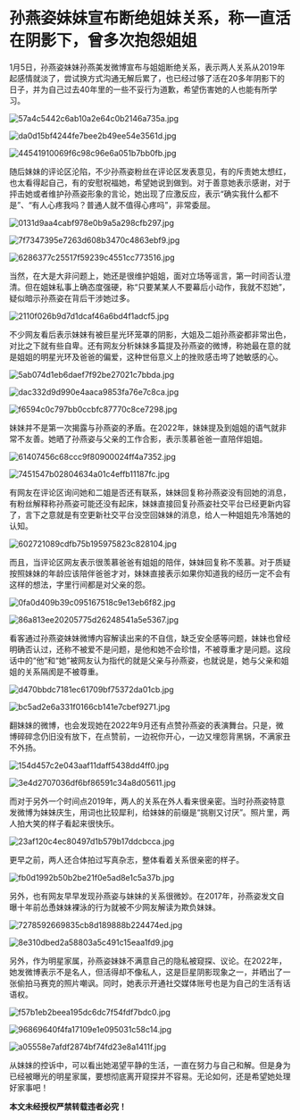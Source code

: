 # 孙燕姿妹妹宣布断绝姐妹关系，称一直活在阴影下，曾多次抱怨姐姐

1月5日，孙燕姿妹妹孙燕美发微博宣布与姐姐断绝关系，表示两人关系从2019年起感情就淡了，尝试换方式沟通无解后累了，也已经过够了活在20多年阴影下的日子，并为自己过去40年里的一些不妥行为道歉，希望伤害她的人也能有所学习。

![57a4c5442c6ab10a2e64c0b2146a735a.jpg](https://raw.githubusercontent.com/qqhsx/qqnews_image/main/2024/01/05/孙燕姿妹妹宣布断绝姐妹关系，称一直活在阴影下，曾多次抱怨姐姐/57a4c5442c6ab10a2e64c0b2146a735a.jpg)

![da0d15bf4244fe7bee2b49ee54e3561d.jpg](https://raw.githubusercontent.com/qqhsx/qqnews_image/main/2024/01/05/孙燕姿妹妹宣布断绝姐妹关系，称一直活在阴影下，曾多次抱怨姐姐/da0d15bf4244fe7bee2b49ee54e3561d.jpg)

![44541910069f6c98c96e6a051b7bb0fb.jpg](https://raw.githubusercontent.com/qqhsx/qqnews_image/main/2024/01/05/孙燕姿妹妹宣布断绝姐妹关系，称一直活在阴影下，曾多次抱怨姐姐/44541910069f6c98c96e6a051b7bb0fb.jpg)

随后妹妹的评论区沦陷，不少孙燕姿粉丝在评论区发表意见，有的斥责她太想红，也太看得起自己，有的安慰祝福她，希望她说到做到。对于善意她表示感谢，对于抨击她或者维护孙燕姿形象的言论，她出现了应激反应，表示“确实我什么都不是”、“有人心疼我吗？普通人就不值得心疼吗”，非常委屈。

![0131d9aa4cabf978e0b9a5a298cfb297.jpg](https://raw.githubusercontent.com/qqhsx/qqnews_image/main/2024/01/05/孙燕姿妹妹宣布断绝姐妹关系，称一直活在阴影下，曾多次抱怨姐姐/0131d9aa4cabf978e0b9a5a298cfb297.jpg)

![7f7347395e7263d608b3470c4863ebf9.jpg](https://raw.githubusercontent.com/qqhsx/qqnews_image/main/2024/01/05/孙燕姿妹妹宣布断绝姐妹关系，称一直活在阴影下，曾多次抱怨姐姐/7f7347395e7263d608b3470c4863ebf9.jpg)

![6286377c25517f59239c4551cc773516.jpg](https://raw.githubusercontent.com/qqhsx/qqnews_image/main/2024/01/05/孙燕姿妹妹宣布断绝姐妹关系，称一直活在阴影下，曾多次抱怨姐姐/6286377c25517f59239c4551cc773516.jpg)

当然，在大是大非问题上，她还是很维护姐姐，面对立场等谣言，第一时间否认澄清。但在姐妹私事上确态度强硬，称“只要某某人不要幕后小动作，我就不怼她”，疑似暗示孙燕姿在背后干涉她过多。

![2110f026b9d7d1dcaf46a6bd4f1adcf5.jpg](https://raw.githubusercontent.com/qqhsx/qqnews_image/main/2024/01/05/孙燕姿妹妹宣布断绝姐妹关系，称一直活在阴影下，曾多次抱怨姐姐/2110f026b9d7d1dcaf46a6bd4f1adcf5.jpg)

不少网友看后表示妹妹有被巨星光环笼罩的阴影，大姐及二姐孙燕姿都非常出色，对比之下就有些自卑。还有网友分析妹妹多篇提及孙燕姿的微博，称她最在意的就是姐姐的明星光环及爸爸的偏爱，这种世俗意义上的挫败感击垮了她敏感的心。

![5ab074d1eb6daef7f92be27021c7bbda.jpg](https://raw.githubusercontent.com/qqhsx/qqnews_image/main/2024/01/05/孙燕姿妹妹宣布断绝姐妹关系，称一直活在阴影下，曾多次抱怨姐姐/5ab074d1eb6daef7f92be27021c7bbda.jpg)

![dac332d9d990e4aaca9853fa76e7c8ca.jpg](https://raw.githubusercontent.com/qqhsx/qqnews_image/main/2024/01/05/孙燕姿妹妹宣布断绝姐妹关系，称一直活在阴影下，曾多次抱怨姐姐/dac332d9d990e4aaca9853fa76e7c8ca.jpg)

![f6594c0c797bb0ccbfc87770c8ce7298.jpg](https://raw.githubusercontent.com/qqhsx/qqnews_image/main/2024/01/05/孙燕姿妹妹宣布断绝姐妹关系，称一直活在阴影下，曾多次抱怨姐姐/f6594c0c797bb0ccbfc87770c8ce7298.jpg)

妹妹并不是第一次揭露与孙燕姿的矛盾。在2022年，妹妹提及到姐姐的语气就非常不友善。她晒了孙燕姿与父亲的工作合影，表示羡慕爸爸一直陪伴姐姐。

![61407456c68ccc9f80900024ff4a7352.jpg](https://raw.githubusercontent.com/qqhsx/qqnews_image/main/2024/01/05/孙燕姿妹妹宣布断绝姐妹关系，称一直活在阴影下，曾多次抱怨姐姐/61407456c68ccc9f80900024ff4a7352.jpg)

![7451547b02804634a01c4effb11187fc.jpg](https://raw.githubusercontent.com/qqhsx/qqnews_image/main/2024/01/05/孙燕姿妹妹宣布断绝姐妹关系，称一直活在阴影下，曾多次抱怨姐姐/7451547b02804634a01c4effb11187fc.jpg)

有网友在评论区询问她和二姐是否还有联系，妹妹回复称孙燕姿没有回她的消息，有粉丝解释称孙燕姿可能还没有起床，妹妹直接回复孙燕姿社交平台已经更新内容了，言下之意就是有空更新社交平台没空回妹妹的消息，给人一种姐姐先冷落她的认知。

![602721089cdfb75b195975823c828104.jpg](https://raw.githubusercontent.com/qqhsx/qqnews_image/main/2024/01/05/孙燕姿妹妹宣布断绝姐妹关系，称一直活在阴影下，曾多次抱怨姐姐/602721089cdfb75b195975823c828104.jpg)

而且，当评论区网友表示很羡慕爸爸有姐姐的陪伴，妹妹回复称不羡慕。对于质疑按照妹妹的年龄应该陪伴爸爸才对，妹妹直接表示如果你知道我的经历一定不会有这样的想法，字里行间都是对父亲的怨。

![0fa0d409b39c095167518c9e13eb6f82.jpg](https://raw.githubusercontent.com/qqhsx/qqnews_image/main/2024/01/05/孙燕姿妹妹宣布断绝姐妹关系，称一直活在阴影下，曾多次抱怨姐姐/0fa0d409b39c095167518c9e13eb6f82.jpg)

![86a813ee20205775d26248541a5e5367.jpg](https://raw.githubusercontent.com/qqhsx/qqnews_image/main/2024/01/05/孙燕姿妹妹宣布断绝姐妹关系，称一直活在阴影下，曾多次抱怨姐姐/86a813ee20205775d26248541a5e5367.jpg)

看客通过孙燕姿妹妹微博内容解读出来的不自信，缺乏安全感等问题，妹妹也曾经明确否认过，还称不被爱不是问题，是他和她不会珍惜，不被尊重才是问题。这段话中的“他”和“她”被网友认为指代的就是父亲与孙燕姿，也就说是，她与父亲和姐姐的关系隔阂是不被尊重。

![d470bbdc7181ec61709bf75372da01cb.jpg](https://raw.githubusercontent.com/qqhsx/qqnews_image/main/2024/01/05/孙燕姿妹妹宣布断绝姐妹关系，称一直活在阴影下，曾多次抱怨姐姐/d470bbdc7181ec61709bf75372da01cb.jpg)

![bc5ad2e6a331f0166cb141e7cbef9271.jpg](https://raw.githubusercontent.com/qqhsx/qqnews_image/main/2024/01/05/孙燕姿妹妹宣布断绝姐妹关系，称一直活在阴影下，曾多次抱怨姐姐/bc5ad2e6a331f0166cb141e7cbef9271.jpg)

翻妹妹的微博，也会发现她在2022年9月还有点赞孙燕姿的表演舞台。只是，微博碎碎念仍旧没有放下，在点赞前，一边祝你开心，一边又埋怨背黑锅，不满家丑不外扬。

![154d457c2e043aaf11daff5438dd4ff0.jpg](https://raw.githubusercontent.com/qqhsx/qqnews_image/main/2024/01/05/孙燕姿妹妹宣布断绝姐妹关系，称一直活在阴影下，曾多次抱怨姐姐/154d457c2e043aaf11daff5438dd4ff0.jpg)

![3e4d2707036df6bf86591c34a8d05611.jpg](https://raw.githubusercontent.com/qqhsx/qqnews_image/main/2024/01/05/孙燕姿妹妹宣布断绝姐妹关系，称一直活在阴影下，曾多次抱怨姐姐/3e4d2707036df6bf86591c34a8d05611.jpg)

而对于另外一个时间点2019年，两人的关系在外人看来很亲密。当时孙燕姿特意发微博为妹妹庆生，用词也比较犀利，给妹妹的前缀是“挑剔又讨厌”。照片里，两人拍大笑的样子看起来很快乐。

![23af120c4ec80497d1b579b17ddcbcca.jpg](https://raw.githubusercontent.com/qqhsx/qqnews_image/main/2024/01/05/孙燕姿妹妹宣布断绝姐妹关系，称一直活在阴影下，曾多次抱怨姐姐/23af120c4ec80497d1b579b17ddcbcca.jpg)

更早之前，两人还合体拍过写真杂志，整体看着关系很亲密的样子。

![fb0d1992b50b2be21f0e5ad8e1c5a37b.jpg](https://raw.githubusercontent.com/qqhsx/qqnews_image/main/2024/01/05/孙燕姿妹妹宣布断绝姐妹关系，称一直活在阴影下，曾多次抱怨姐姐/fb0d1992b50b2be21f0e5ad8e1c5a37b.jpg)

另外，也有网友早早发现孙燕姿与妹妹的关系很微妙。在2017年，孙燕姿发文自曝十年前怂恿妹妹裸泳的行为就被不少网友解读为欺负妹妹。

![7278592669835cb8d189888b224474ed.jpg](https://raw.githubusercontent.com/qqhsx/qqnews_image/main/2024/01/05/孙燕姿妹妹宣布断绝姐妹关系，称一直活在阴影下，曾多次抱怨姐姐/7278592669835cb8d189888b224474ed.jpg)

![8e310dbed2a58803a5c491c15eaa1fd9.jpg](https://raw.githubusercontent.com/qqhsx/qqnews_image/main/2024/01/05/孙燕姿妹妹宣布断绝姐妹关系，称一直活在阴影下，曾多次抱怨姐姐/8e310dbed2a58803a5c491c15eaa1fd9.jpg)

另外，作为明星家属，孙燕姿妹妹不满意自己的隐私被窥探、议论。在2022年，她发微博表示不是名人，但活得却不像私人，这是巨星阴影现象之一，并晒出了一张偷拍马赛克的照片嘲讽。同时，她表示开通社交媒体账号也是为自己的生活有话语权。

![f57b1eb2beea195dc6dc7f54fdf7bdc0.jpg](https://raw.githubusercontent.com/qqhsx/qqnews_image/main/2024/01/05/孙燕姿妹妹宣布断绝姐妹关系，称一直活在阴影下，曾多次抱怨姐姐/f57b1eb2beea195dc6dc7f54fdf7bdc0.jpg)

![96869640f4fa17109e1e095031c58c14.jpg](https://raw.githubusercontent.com/qqhsx/qqnews_image/main/2024/01/05/孙燕姿妹妹宣布断绝姐妹关系，称一直活在阴影下，曾多次抱怨姐姐/96869640f4fa17109e1e095031c58c14.jpg)

![a05558e7afdf2874bf74fd23e8a1411f.jpg](https://raw.githubusercontent.com/qqhsx/qqnews_image/main/2024/01/05/孙燕姿妹妹宣布断绝姐妹关系，称一直活在阴影下，曾多次抱怨姐姐/a05558e7afdf2874bf74fd23e8a1411f.jpg)

从妹妹的控诉中，可以看出她渴望平静的生活，一直在努力与自己和解。但是身为已经被曝光的明星家属，要想彻底离开窥探并不容易。无论如何，还是希望她处理好家事吧！

**本文未经授权严禁转载违者必究！**

